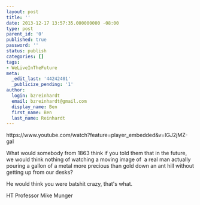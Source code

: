 ```yaml
---
layout: post
title: ''
date: 2013-12-17 13:57:35.000000000 -08:00
type: post
parent_id: '0'
published: true
password: ''
status: publish
categories: []
tags:
- WeLiveInTheFuture
meta:
  _edit_last: '44242401'
  _publicize_pending: '1'
author:
  login: bzreinhardt
  email: bzreinhardt@gmail.com
  display_name: Ben
  first_name: Ben
  last_name: Reinhardt
---
```

<p>https://www.youtube.com/watch?feature=player_embedded&amp;v=IGJ2jMZ-gaI</p>
<p>What would somebody from 1863 think if you told them that in the future, we would think nothing of watching a moving image of  a real man actually pouring a gallon of a metal more precious than gold down an ant hill without getting up from our desks?</p>
<p>He would think you were batshit crazy, that's what.</p>
<p>HT Professor Mike Munger</p>
